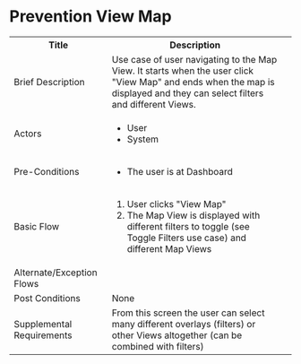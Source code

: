 # Prevention View Map

<table>
  <tr>
    <th> Title </th>
    <th> Description </th>
  </tr>
  <tr>
    <td> Brief Description </td>
    <td>
      Use case of user navigating to the Map View. It starts when the user click "View Map" and ends when the map is displayed and they can select filters and different Views.
    </td>
  </tr>
  <tr>
    <td> Actors </td>
    <td>
      <ul>
          <li>User</li>
          <li>System</li>         
      </ul>
    </td>
  </tr>
  <tr>
    <td> Pre-Conditions </td>
    <td>
      <ul>
          <li>The user is at Dashboard</li>
      </ul>
    </td>
  </tr>
  <tr>
    <td> Basic Flow </td>
    <td>
      <ol>
          <li>User clicks "View Map"</li>
          <li>The Map View is displayed with different filters to toggle (see Toggle Filters use case) and different Map Views</li>
      </ol>
    </td>
  </tr>
  <tr>
    <td> Alternate/Exception Flows </td>
    <td>
    </td>
  <tr>
    <td> Post Conditions </td>
    <td>
        None
    <td>
  </tr>
  <tr>
    <td>Supplemental Requirements</td>
    <td>From this screen the user can select many different overlays (filters) or other Views altogether (can be combined with filters)</td>
  </tr>
<table>
